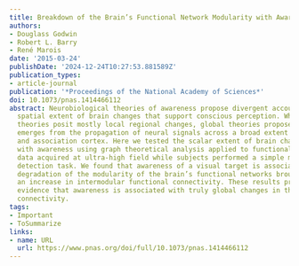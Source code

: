 ```yaml
---
title: Breakdown of the Brain’s Functional Network Modularity with Awareness
authors:
- Douglass Godwin
- Robert L. Barry
- René Marois
date: '2015-03-24'
publishDate: '2024-12-24T10:27:53.881589Z'
publication_types:
- article-journal
publication: '*Proceedings of the National Academy of Sciences*'
doi: 10.1073/pnas.1414466112
abstract: Neurobiological theories of awareness propose divergent accounts of the
  spatial extent of brain changes that support conscious perception. Whereas focal
  theories posit mostly local regional changes, global theories propose that awareness
  emerges from the propagation of neural signals across a broad extent of sensory
  and association cortex. Here we tested the scalar extent of brain changes associated
  with awareness using graph theoretical analysis applied to functional connectivity
  data acquired at ultra-high field while subjects performed a simple masked target
  detection task. We found that awareness of a visual target is associated with a
  degradation of the modularity of the brain’s functional networks brought about by
  an increase in intermodular functional connectivity. These results provide compelling
  evidence that awareness is associated with truly global changes in the brain’s functional
  connectivity.
tags:
- Important
- ToSummarize
links:
- name: URL
  url: https://www.pnas.org/doi/full/10.1073/pnas.1414466112
---
```

